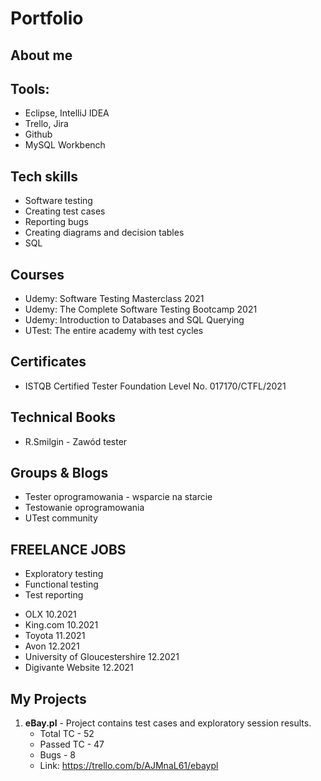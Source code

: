 # Portfolio

## About me

## Tools:

* Eclipse, IntelliJ IDEA
* Trello, Jira
* Github
* MySQL Workbench

## Tech skills

* Software testing
* Creating test cases
* Reporting bugs
* Creating diagrams and decision tables
* SQL

## Courses 

* Udemy: Software Testing Masterclass 2021
* Udemy: The Complete Software Testing Bootcamp 2021
* Udemy: Introduction to Databases and SQL Querying
* UTest: The entire academy with test cycles

## Certificates

* ISTQB Certified Tester Foundation Level No. 017170/CTFL/2021

## Technical Books

* R.Smilgin - Zawód tester

## Groups & Blogs

* Tester oprogramowania - wsparcie na starcie
* Testowanie oprogramowania
* UTest community

## FREELANCE JOBS

  - Exploratory testing
  - Functional testing
  - Test reporting

* OLX 10.2021
* King.com 10.2021
* Toyota 11.2021
* Avon 12.2021
* University of Gloucestershire 12.2021
* Digivante Website 12.2021

## My Projects

1. **eBay.pl** - Project contains test cases and exploratory session results.
   - Total TC - 52
   - Passed TC - 47
   - Bugs - 8
   - Link: https://trello.com/b/AJMnaL61/ebaypl

